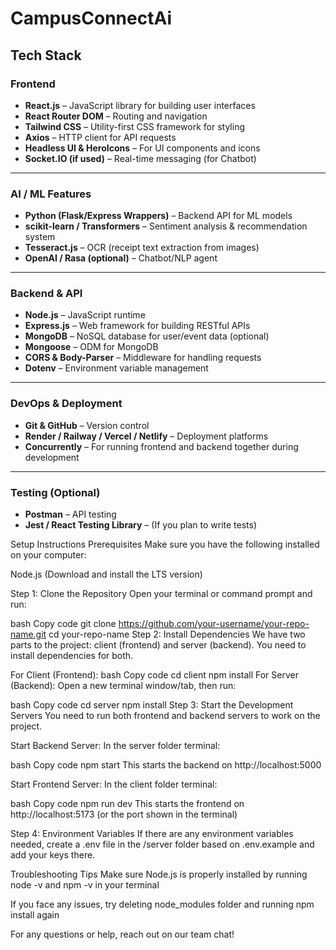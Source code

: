 # CampusConnectAi

##  Tech Stack

###  Frontend
- **React.js** – JavaScript library for building user interfaces
- **React Router DOM** – Routing and navigation
- **Tailwind CSS** – Utility-first CSS framework for styling
- **Axios** – HTTP client for API requests
- **Headless UI & HeroIcons** – For UI components and icons
- **Socket.IO (if used)** – Real-time messaging (for Chatbot)

---

###  AI / ML Features
- **Python (Flask/Express Wrappers)** – Backend API for ML models
- **scikit-learn / Transformers** – Sentiment analysis & recommendation system
- **Tesseract.js** – OCR (receipt text extraction from images)
- **OpenAI / Rasa (optional)** – Chatbot/NLP agent

---

###  Backend & API
- **Node.js** – JavaScript runtime
- **Express.js** – Web framework for building RESTful APIs
- **MongoDB** – NoSQL database for user/event data (optional)
- **Mongoose** – ODM for MongoDB
- **CORS & Body-Parser** – Middleware for handling requests
- **Dotenv** – Environment variable management

---

###  DevOps & Deployment
- **Git & GitHub** – Version control
- **Render / Railway / Vercel / Netlify** – Deployment platforms
- **Concurrently** – For running frontend and backend together during development

---

###  Testing (Optional)
- **Postman** – API testing
- **Jest / React Testing Library** – (If you plan to write tests)

Setup Instructions
Prerequisites
Make sure you have the following installed on your computer:

Node.js (Download and install the LTS version)

Step 1: Clone the Repository
Open your terminal or command prompt and run:

bash
Copy code
git clone https://github.com/your-username/your-repo-name.git
cd your-repo-name
Step 2: Install Dependencies
We have two parts to the project: client (frontend) and server (backend). You need to install dependencies for both.

For Client (Frontend):
bash
Copy code
cd client
npm install
For Server (Backend):
Open a new terminal window/tab, then run:

bash
Copy code
cd server
npm install
Step 3: Start the Development Servers
You need to run both frontend and backend servers to work on the project.

Start Backend Server:
In the server folder terminal:

bash
Copy code
npm start
This starts the backend on http://localhost:5000

Start Frontend Server:
In the client folder terminal:

bash
Copy code
npm run dev
This starts the frontend on http://localhost:5173 (or the port shown in the terminal)

Step 4: Environment Variables
If there are any environment variables needed, create a .env file in the /server folder based on .env.example and add your keys there.

Troubleshooting Tips
Make sure Node.js is properly installed by running node -v and npm -v in your terminal

If you face any issues, try deleting node_modules folder and running npm install again

For any questions or help, reach out on our team chat!